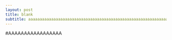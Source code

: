 ```yaml
---
layout: post
title: blank
subtitle: aaaaaaaaaaaaaaaaaaaaaaaaaaaaaaaaaaaaaaaaaaaaaaaaaaaaaaaaaaaaaaaaaaaaaaaaaaaaaaaaaaaaaaaaaaaaaaaaaa"hahahahaha"
---
```


#AAAAAAAAAAAAAAAAA